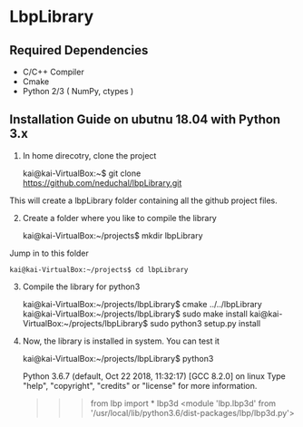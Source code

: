 LbpLibrary
==========

Required Dependencies
---------------------
* C/C++ Compiler 
* Cmake
* Python 2/3 ( NumPy, ctypes )

Installation Guide on ubutnu 18.04 with Python 3.x
-------------------------------
1. In home direcotry, clone the project

	kai@kai-VirtualBox:~$ git clone https://github.com/neduchal/lbpLibrary.git

This will create a lbpLibrary folder containing all the github project files.

2. Create a folder where you like to compile the library

	kai@kai-VirtualBox:~/projects$ mkdir lbpLibrary
	
Jump in to this folder

	kai@kai-VirtualBox:~/projects$ cd lbpLibrary
	
3. Compile the library for python3

	kai@kai-VirtualBox:~/projects/lbpLibrary$ cmake ../../lbpLibrary
	kai@kai-VirtualBox:~/projects/lbpLibrary$ sudo make install
	kai@kai-VirtualBox:~/projects/lbpLibrary$ sudo python3 setup.py install

4. Now, the library is installed in system. You can test it

	kai@kai-VirtualBox:~/projects/lbpLibrary$ python3

	Python 3.6.7 (default, Oct 22 2018, 11:32:17) 
	[GCC 8.2.0] on linux
	Type "help", "copyright", "credits" or "license" for more information.
	>>> from lbp import *
	>>> lbp3d
	<module 'lbp.lbp3d' from '/usr/local/lib/python3.6/dist-packages/lbp/lbp3d.py'>

